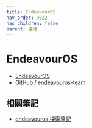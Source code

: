 ```yaml
---
title: EndeavourOS
nav_order: 9022
has_children: false
parent: 連結
---
```



# EndeavourOS

* [EndeavourOS](https://endeavouros.com/)
* GitHub / [endeavouros-team](https://github.com/endeavouros-team)


## 相關筆記

* [endeavouros 探索筆記](https://samwhelp.github.io/note-about-endeavouros/)
